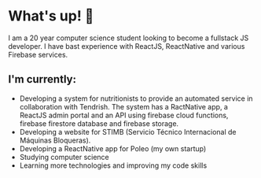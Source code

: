 # What's up! 👋
I am a 20 year computer science student looking to become a fullstack JS developer. I have bast experience with ReactJS, ReactNative and various Firebase services.

## I'm currently:
* Developing a system for nutritionists to provide an automated service in collaboration with Tendrish. The system has a RactNative app, a ReactJS admin portal and an API using firebase cloud functions, firebase firestore database and firebase storage.
* Developing a website for STIMB (Servicio Técnico Internacional de Máquinas Bloqueras).
* Developing a ReactNative app for Poleo (my own startup)
* Studying computer science
* Learning more technologies and improving my code skills
